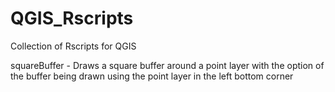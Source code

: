 # QGIS_Rscripts
Collection of Rscripts for QGIS

squareBuffer - Draws a square buffer around a point layer with the option of the buffer being drawn using the point layer in the left bottom corner